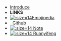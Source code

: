 * [Introduce ](/ "Introduce")
* **LINKS**
* [![](https://emojipedia.org/static/img/logo/emojipedia-logo-140.0d779a8a903c.png ':size=14')Emojipedia](https://emojipedia.org/)
* [<i class="fa fa-github"></i>&nbsp; Github](https://github.com/)
* [![](https://note.youdao.com/favicon.ico?v=2 ':size=14') Note](https://note.youdao.com/web/)
* [![](http://www.ruanyifeng.com/favicon.ico ':size=14') Ruanyifeng](http://www.ruanyifeng.com/blog/)
